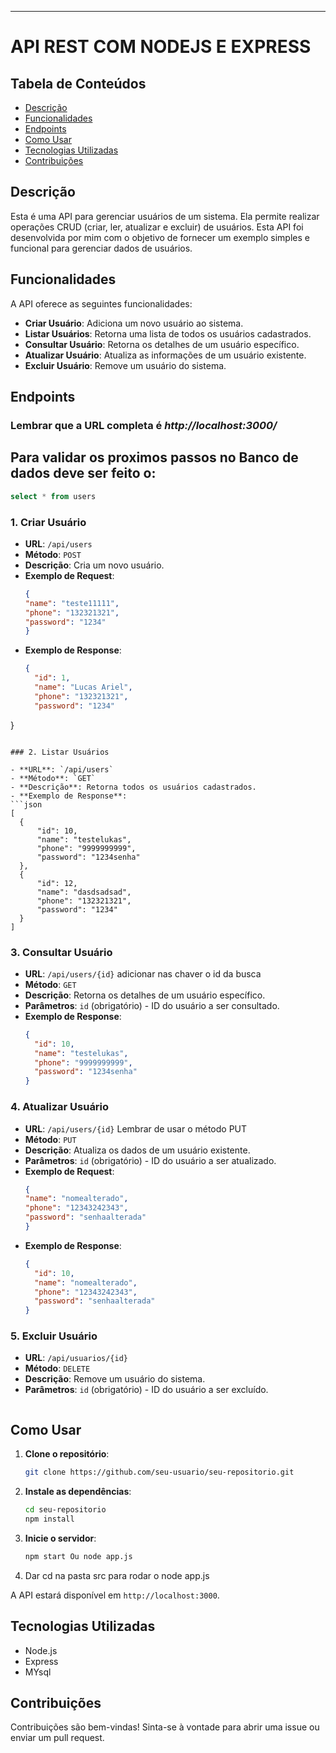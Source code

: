 ---

# API REST COM NODEJS E EXPRESS


## Tabela de Conteúdos

- [Descrição](#descrição)
- [Funcionalidades](#funcionalidades)
- [Endpoints](#endpoints)
- [Como Usar](#como-usar)
- [Tecnologias Utilizadas](#tecnologias-utilizadas)
- [Contribuições](#contribuições)


## Descrição

Esta é uma API para gerenciar usuários de um sistema. Ela permite realizar operações CRUD (criar, ler, atualizar e excluir) de usuários. Esta API foi desenvolvida por mim com o objetivo de fornecer um exemplo simples e funcional para gerenciar dados de usuários.

## Funcionalidades

A API oferece as seguintes funcionalidades:

- **Criar Usuário**: Adiciona um novo usuário ao sistema.
- **Listar Usuários**: Retorna uma lista de todos os usuários cadastrados.
- **Consultar Usuário**: Retorna os detalhes de um usuário específico.
- **Atualizar Usuário**: Atualiza as informações de um usuário existente.
- **Excluir Usuário**: Remove um usuário do sistema.


## Endpoints

### Lembrar que a URL completa é ***http://localhost:3000/***

## Para validar os proximos passos no Banco de dados deve ser feito o:
  ```sql
  select * from users 
  ```

### 1. Criar Usuário

- **URL**: `/api/users`
- **Método**: `POST`
- **Descrição**: Cria um novo usuário.
- **Exemplo de Request**:
  ```json
  {
  "name": "teste11111",
  "phone": "132321321",
  "password": "1234"
  }
  ```
- **Exemplo de Response**:
  ```json
  {
    "id": 1,
    "name": "Lucas Ariel",
    "phone": "132321321",
    "password": "1234"
}
  ```

### 2. Listar Usuários

- **URL**: `/api/users`
- **Método**: `GET`
- **Descrição**: Retorna todos os usuários cadastrados.
- **Exemplo de Response**:
  ```json
  [
    {
        "id": 10,
        "name": "testelukas",
        "phone": "9999999999",
        "password": "1234senha"
    },
    {
        "id": 12,
        "name": "dasdsadsad",
        "phone": "132321321",
        "password": "1234"
    }
  ]
  ```

### 3. Consultar Usuário

- **URL**: `/api/users/{id}` adicionar nas chaver o id da busca
- **Método**: `GET`
- **Descrição**: Retorna os detalhes de um usuário específico.
- **Parâmetros**: `id` (obrigatório) - ID do usuário a ser consultado.
- **Exemplo de Response**:
  ```json
  {
    "id": 10,
    "name": "testelukas",
    "phone": "9999999999",
    "password": "1234senha"
  }
  ```

### 4. Atualizar Usuário

- **URL**: `/api/users/{id}` Lembrar de usar o método PUT
- **Método**: `PUT`
- **Descrição**: Atualiza os dados de um usuário existente.
- **Parâmetros**: `id` (obrigatório) - ID do usuário a ser atualizado.
- **Exemplo de Request**:
  ```json
  {
  "name": "nomealterado",
  "phone": "12343242343",
  "password": "senhaalterada"
  }

  ```
- **Exemplo de Response**:
  ```json
  {
    "id": 10,
    "name": "nomealterado",
    "phone": "12343242343",
    "password": "senhaalterada"
  }
  ```

### 5. Excluir Usuário

- **URL**: `/api/usuarios/{id}`
- **Método**: `DELETE`
- **Descrição**: Remove um usuário do sistema.
- **Parâmetros**: `id` (obrigatório) - ID do usuário a ser excluído.
  ```

## Como Usar

1. **Clone o repositório**:
   ```bash
   git clone https://github.com/seu-usuario/seu-repositorio.git
   ```
2. **Instale as dependências**:
   ```bash
   cd seu-repositorio
   npm install
   ```
3. **Inicie o servidor**:
   ```bash
   npm start Ou node app.js
   ```
4. Dar cd na pasta src para rodar o node app.js

A API estará disponível em `http://localhost:3000`.

## Tecnologias Utilizadas

- Node.js
- Express
- MYsql 

## Contribuições

Contribuições são bem-vindas! Sinta-se à vontade para abrir uma issue ou enviar um pull request.
